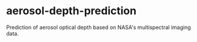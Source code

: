 # aerosol-depth-prediction
Prediction of aerosol optical depth based on NASA's multispectral imaging data.

